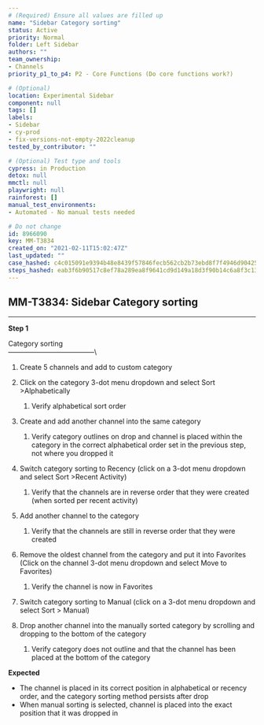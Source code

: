 ```yaml
---
# (Required) Ensure all values are filled up
name: "Sidebar Category sorting"
status: Active
priority: Normal
folder: Left Sidebar
authors: ""
team_ownership: 
- Channels
priority_p1_to_p4: P2 - Core Functions (Do core functions work?)

# (Optional)
location: Experimental Sidebar
component: null
tags: []
labels: 
- Sidebar
- cy-prod
- fix-versions-not-empty-2022cleanup
tested_by_contributor: ""

# (Optional) Test type and tools
cypress: in Production
detox: null
mmctl: null
playwright: null
rainforest: []
manual_test_environments: 
- Automated - No manual tests needed

# Do not change
id: 8966090
key: MM-T3834
created_on: "2021-02-11T15:02:47Z"
last_updated: ""
case_hashed: c4c015091e9394b48e8439f57846fecb562cb2b73ebd8f7f4946d9042527b3ed2030e2bfce4faded5e49f4937b7766a3
steps_hashed: eab3f6b90517c8ef78a289ea8f9641cd9d149a18d3f90b14c6a8f3c13a32ca0b802a218b740e921f6cf251f26cdaf857
---
```


<!-- (Auto-generated) Based on frontmatter's "key" and "name" -->

## MM-T3834: Sidebar Category sorting

---

**Step 1**

Category sorting\
–––––––––––––––––––––––––\\

1. Create 5 channels and add to custom category

2. Click on the category 3-dot menu dropdown and select Sort >Alphabetically

   1. Verify alphabetical sort order

3. Create and add another channel into the same category

   1. Verify category outlines on drop and channel is placed within the category in the correct alphabetical order set in the previous step, not where you dropped it

4. Switch category sorting to Recency (click on a 3-dot menu dropdown and select Sort >Recent Activity)

   1. Verify that the channels are in reverse order that they were created (when sorted per recent activity)

5. Add another channel to the category

   1. Verify that the channels are still in reverse order that they were created

6. Remove the oldest channel from the category and put it into Favorites (Click on the channel 3-dot menu dropdown and select Move to Favorites)

   1. Verify the channel is now in Favorites

7. Switch category sorting to Manual (click on a 3-dot menu dropdown and select Sort > Manual)

8. Drop another channel into the manually sorted category by scrolling and dropping to the bottom of the category

   1. Verify category does not outline and that the channel has been placed at the bottom of the category

**Expected**

- The channel is placed in its correct position in alphabetical or recency order, and the category sorting method persists after drop
- When manual sorting is selected, channel is placed into the exact position that it was dropped in
